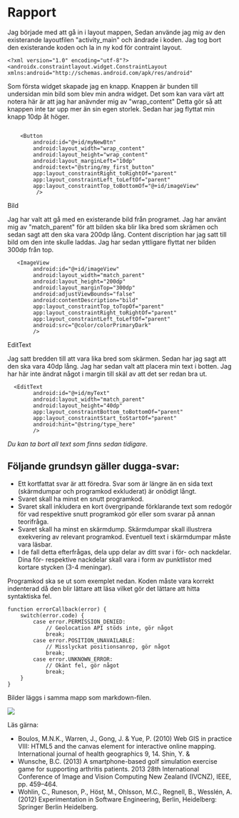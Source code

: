 
# Rapport

Jag började med att gå in i layout mappen, Sedan använde jag mig av den existerande layoutfilen "activity_main" och ändrade i koden.
Jag tog bort den existerande koden och la in ny kod för contraint layout.
```
<?xml version="1.0" encoding="utf-8"?>
<androidx.constraintlayout.widget.ConstraintLayout xmlns:android="http://schemas.android.com/apk/res/android"
```

Som första widget skapade jag en knapp. Knappen är bunden till undersidan min bild som blev min andra widget. Det som kan vara värt att notera här är att jag har anävnder mig av
"wrap_content" Detta gör så att knappen inte tar upp mer än sin egen storlek. Sedan har jag flyttat min knapp 10dp åt höger.

```

    <Button
        android:id="@+id/myNewBtn"
        android:layout_width="wrap_content"
        android:layout_height="wrap_content"
        android:layout_marginLeft="10dp"
        android:text="@string/my_first_button"
        app:layout_constraintRight_toRightOf="parent"
        app:layout_constraintLeft_toLeftOf="parent"
        app:layout_constraintTop_toBottomOf="@+id/imageView"
         />
```

Bild

Jag har valt att gå med en existerande bild från programet. Jag har använt mig av "match_parent" för att bilden ska blir lika bred som skrämen och sedan sagt att den ska vara 200dp lång.
Content discription har jag satt till bild om den inte skulle laddas. Jag har sedan yttligare flyttat ner bilden 300dp från top.

```
   <ImageView
        android:id="@+id/imageView"
        android:layout_width="match_parent"
        android:layout_height="200dp"
        android:layout_marginTop="300dp"
        android:adjustViewBounds="false"
        android:contentDescription="bild"
        app:layout_constraintTop_toTopOf="parent"
        app:layout_constraintRight_toRightOf="parent"
        app:layout_constraintLeft_toLeftOf="parent"
        android:src="@color/colorPrimaryDark"
        />
```

EditText

Jag satt bredden till att vara lika bred som skärmen. Sedan har jag sagt att den ska vara 40dp lång.
Jag har sedan valt att placera min text i botten. Jag har här inte ändrat något i margin till skäl av att det ser redan bra ut.

```
  <EditText
        android:id="@+id/myText"
        android:layout_width="match_parent"
        android:layout_height="40dp"
        app:layout_constraintBottom_toBottomOf="parent"
        app:layout_constraintStart_toStartOf="parent"
        android:hint="@string/type_here"
        />
```






_Du kan ta bort all text som finns sedan tidigare_.

## Följande grundsyn gäller dugga-svar:

- Ett kortfattat svar är att föredra. Svar som är längre än en sida text (skärmdumpar och programkod exkluderat) är onödigt långt.
- Svaret skall ha minst en snutt programkod.
- Svaret skall inkludera en kort övergripande förklarande text som redogör för vad respektive snutt programkod gör eller som svarar på annan teorifråga.
- Svaret skall ha minst en skärmdump. Skärmdumpar skall illustrera exekvering av relevant programkod. Eventuell text i skärmdumpar måste vara läsbar.
- I de fall detta efterfrågas, dela upp delar av ditt svar i för- och nackdelar. Dina för- respektive nackdelar skall vara i form av punktlistor med kortare stycken (3-4 meningar).

Programkod ska se ut som exemplet nedan. Koden måste vara korrekt indenterad då den blir lättare att läsa vilket gör det lättare att hitta syntaktiska fel.

```
function errorCallback(error) {
    switch(error.code) {
        case error.PERMISSION_DENIED:
            // Geolocation API stöds inte, gör något
            break;
        case error.POSITION_UNAVAILABLE:
            // Misslyckat positionsanrop, gör något
            break;
        case error.UNKNOWN_ERROR:
            // Okänt fel, gör något
            break;
    }
}
```

Bilder läggs i samma mapp som markdown-filen.

![](android.png)

Läs gärna:

- Boulos, M.N.K., Warren, J., Gong, J. & Yue, P. (2010) Web GIS in practice VIII: HTML5 and the canvas element for interactive online mapping. International journal of health geographics 9, 14. Shin, Y. &
- Wunsche, B.C. (2013) A smartphone-based golf simulation exercise game for supporting arthritis patients. 2013 28th International Conference of Image and Vision Computing New Zealand (IVCNZ), IEEE, pp. 459–464.
- Wohlin, C., Runeson, P., Höst, M., Ohlsson, M.C., Regnell, B., Wesslén, A. (2012) Experimentation in Software Engineering, Berlin, Heidelberg: Springer Berlin Heidelberg.
